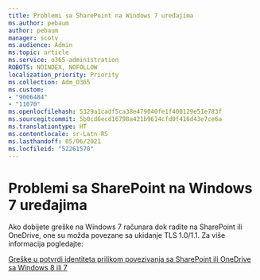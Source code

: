 ```yaml
---
title: Problemi sa SharePoint na Windows 7 uređajima
ms.author: pebaum
author: pebaum
manager: scotv
ms.audience: Admin
ms.topic: article
ms.service: o365-administration
ROBOTS: NOINDEX, NOFOLLOW
localization_priority: Priority
ms.collection: Adm_O365
ms.custom:
- "9006484"
- "11070"
ms.openlocfilehash: 5329a1cadf5ca38e479040fe1f400129e51e783f
ms.sourcegitcommit: 5b0cd6ecd16798a421b9614cfd0f416d43e7ce6a
ms.translationtype: HT
ms.contentlocale: sr-Latn-RS
ms.lasthandoff: 05/06/2021
ms.locfileid: "52261570"
---
```

# <a name="issues-with-sharepoint-on-windows-7-machines"></a>Problemi sa SharePoint na Windows 7 uređajima

Ako dobijete greške na Windows 7 računara dok radite na SharePoint ili OneDrive, one su možda povezane sa ukidanje TLS 1.0/1.1. Za više informacija pogledajte:

[Greške u potvrdi identiteta prilikom povezivanja sa SharePoint ili OneDrive sa Windows 8 ili 7](https://docs.microsoft.com/sharepoint/troubleshoot/administration/authentication-errors-windows7)



